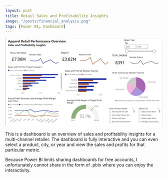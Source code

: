 ```yaml
---
layout: post
title: Retail Sales and Profitability Insights
image: "/posts/financial_analysis.png"
tags: [Power BI, Dashboard]
---
```



![alt text](/img/apparel_dashboard.png "Sales and Profitability")

This is a dashboard is an overview of sales and profitability insights for a multi-channel retailer. The dashboard is fully interactive and you can even select a product, city, or year and view the sales and profits for that particular metric. 

Because Power BI limits sharing dashboards for free accounts, I unfortunately cannot share in the form of .pbix where you can enjoy the interactivity.
